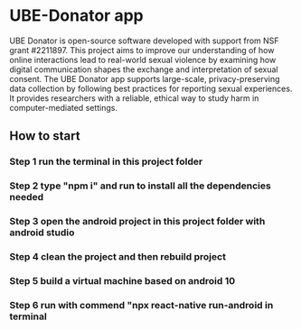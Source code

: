 # UBE-Donator app
 UBE Donator is open-source software developed with support from NSF grant #2211897. This project aims to improve our understanding of how online interactions lead to real-world sexual violence by examining how digital communication shapes the exchange and interpretation of sexual consent. The UBE Donator app supports large-scale, privacy-preserving data collection by following best practices for reporting sexual experiences. It provides researchers with a reliable, ethical way to study harm in computer-mediated settings.
## How to start
### Step 1 run the terminal in this project folder 
### Step 2 type "npm i" and run to install all the dependencies needed
### Step 3 open the android project in this project folder with android studio 
### Step 4 clean the project and then rebuild project
### Step 5 build a virtual machine based on android 10
### Step 6 run with commend "npx react-native run-android in terminal
